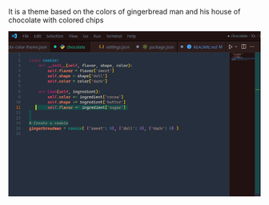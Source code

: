 It is a theme based on the colors of gingerbread man and his house of chocolate with colored chips

![Cookie](choco.png)

